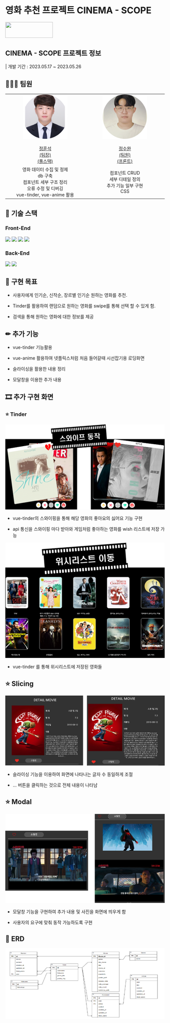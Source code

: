# 영화 추천 프로젝트 CINEMA - SCOPE

<img src="/image/cinemascope" width="150px" height="50px">

## CINEMA - SCOPE 프로젝트 정보

| 개발 기간 : 2023.05.17 ~ 2023.05.26

## 👩🏻‍💻 팀원
<table align="center">
  <tr width="300px">
    <td height="140px" align="center"> <a href="https://github.com/AndreaStudy">
      <img src="/image/hs.png" width="140px" /> <br><br> 정훈석 <br>(팀장) <br>(풀스택)</a> <br></td>
      <td height="140px" align="center"> <a href="https://github.com/SWan9710">
      <img src="image/sw.png" width="140px" /> <br><br> 정수완 <br>(팀원) <br>(프론트)</a> <br></td>
  </tr>
  <tr width="300px">
    <td align="center" width="250px">
      영화 데이터 수집 및 정제<br>
      db 구축<br>
      컴포넌트 세부 구조 정리<br>
      오류 수정 및 디버깅<br>
      vue-tinder, vue-anime 활용<br>
    </td>
    <td align="center" width="250px">
      컴포넌트 CRUD<br>
      세부 디테일 정의 <br>
      추가 기능 일부 구현 <br>
      CSS <br>
    </td>
  </tr>
</table>

## 🔧 기술 스택

### Front-End
<div>
  <img src="https://img.shields.io/badge/vue.js-4FC08D?style=for-the-badge&logo=vue.js&logoColor=white">
  <img src="https://img.shields.io/badge/html5-E34F26?style=for-the-badge&logo=html5&logoColor=white"> 
  <img src="https://img.shields.io/badge/javascript-F7DF1E?style=for-the-badge&logo=javascript&logoColor=black">
  <img src="https://img.shields.io/badge/css-1572B6?style=for-the-badge&logo=css3&logoColor=white"> 
</div>

### Back-End
<div>
  <img src="https://img.shields.io/badge/python-3776AB?style=for-the-badge&logo=python&logoColor=white">
  <img src="https://img.shields.io/badge/django-092E20?style=for-the-badge&logo=django&logoColor=white"> 
</div>

## 🎯 구현 목표

- 사용자에게  인기순, 신작순, 장르별 인기순 원하는 영화를 추천.

- Tinder를 활용하여 랜덤으로 원하는 영화를 swipe를 통해 선택 할 수 있게 함.

- 검색을 통해 원하는 영화에 대한 정보를 제공

## ✏ 추가 기능

- vue-tinder 기능활용

- vue-anime 활용하여 넷플릭스처럼 처음 들어갈때 시선잡기용 로딩화면

- 슬라이싱을 활용한 내용 정리

- 모달창을 이용한 추가 내용 



## 🎞 추가 구현 화면

### ⭐ Tinder

![system](/image/tinder.png)

- vue-tinder의 스와이핑을 통해 해당 영화의 좋아요의 싫어요 기능 구현

- api 통신을 스와이핑 마다 받아와 게임처럼 좋아하는 영화를 wish 리스트에 저장 가능

![system](/image/wish.png)

- vue-tinder 를 통해 위시리스트에 저장된 영화들

## ⭐ Slicing

![system](/image/slice.png)

- 슬라이싱 기능을 이용하여 화면에 나타나는 글자 수 동일하게 조절

- ... 버튼을 클릭하는 것으로 전체 내용이 나타남

## ⭐ Modal

![system](/image/modal.png)

- 모달창 기능을 구현하여 추가 내용 및 사진을 화면에 띄우게 함

- 사용자의 요구에 맞춰 동작 가능하도록 구현


## 📃 ERD

![system](/image/erd.png)

